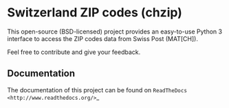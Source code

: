Switzerland ZIP codes (chzip)
=============================

This open-source (BSD-licensed) project provides an easy-to-use Python 3
interface to access the ZIP codes data from Swiss Post (MAT[CH]).

Feel free to contribute and give your feedback.

Documentation
-------------
The documentation of this project can be found on 
`ReadTheDocs <http://www.readthedocs.org/>`_

